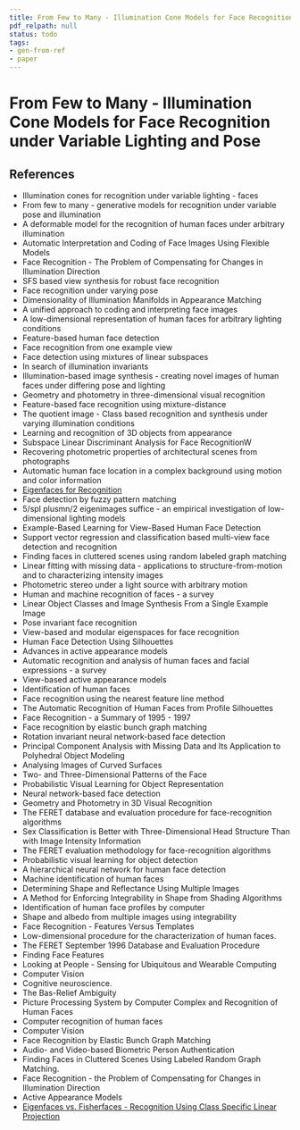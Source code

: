 ```yaml
---
title: From Few to Many - Illumination Cone Models for Face Recognition under Variable Lighting and Pose
pdf_relpath: null
status: todo
tags:
- gen-from-ref
- paper
---
```


# From Few to Many - Illumination Cone Models for Face Recognition under Variable Lighting and Pose

## References

- Illumination cones for recognition under variable lighting - faces
- From few to many - generative models for recognition under variable pose and illumination
- A deformable model for the recognition of human faces under arbitrary illumination
- Automatic Interpretation and Coding of Face Images Using Flexible Models
- Face Recognition - The Problem of Compensating for Changes in Illumination Direction
- SFS based view synthesis for robust face recognition
- Face recognition under varying pose
- Dimensionality of Illumination Manifolds in Appearance Matching
- A unified approach to coding and interpreting face images
- A low-dimensional representation of human faces for arbitrary lighting conditions
- Feature-based human face detection
- Face recognition from one example view
- Face detection using mixtures of linear subspaces
- In search of illumination invariants
- Illumination-based image synthesis - creating novel images of human faces under differing pose and lighting
- Geometry and photometry in three-dimensional visual recognition
- Feature-based face recognition using mixture-distance
- The quotient image - Class based recognition and synthesis under varying illumination conditions
- Learning and recognition of 3D objects from appearance
- Subspace Linear Discriminant Analysis for Face RecognitionW
- Recovering photometric properties of architectural scenes from photographs
- Automatic human face location in a complex background using motion and color information
- [Eigenfaces for Recognition](./eigenfaces-for-recognition.md)
- Face detection by fuzzy pattern matching
- 5/spl plusmn/2 eigenimages suffice - an empirical investigation of low-dimensional lighting models
- Example-Based Learning for View-Based Human Face Detection
- Support vector regression and classification based multi-view face detection and recognition
- Finding faces in cluttered scenes using random labeled graph matching
- Linear fitting with missing data - applications to structure-from-motion and to characterizing intensity images
- Photometric stereo under a light source with arbitrary motion
- Human and machine recognition of faces - a survey
- Linear Object Classes and Image Synthesis From a Single Example Image
- Pose invariant face recognition
- View-based and modular eigenspaces for face recognition
- Human Face Detection Using Silhouettes
- Advances in active appearance models
- Automatic recognition and analysis of human faces and facial expressions - a survey
- View-based active appearance models
- Identification of human faces
- Face recognition using the nearest feature line method
- The Automatic Recognition of Human Faces from Profile Silhouettes
- Face Recognition - a Summary of 1995 - 1997
- Face recognition by elastic bunch graph matching
- Rotation invariant neural network-based face detection
- Principal Component Analysis with Missing Data and Its Application to Polyhedral Object Modeling
- Analysing Images of Curved Surfaces
- Two- and Three-Dimensional Patterns of the Face
- Probabilistic Visual Learning for Object Representation
- Neural network-based face detection
- Geometry and Photometry in 3D Visual Recognition
- The FERET database and evaluation procedure for face-recognition algorithms
- Sex Classification is Better with Three-Dimensional Head Structure Than with Image Intensity Information
- The FERET evaluation methodology for face-recognition algorithms
- Probabilistic visual learning for object detection
- A hierarchical neural network for human face detection
- Machine identification of human faces
- Determining Shape and Reflectance Using Multiple Images
- A Method for Enforcing Integrability in Shape from Shading Algorithms
- Identification of human face profiles by computer
- Shape and albedo from multiple images using integrability
- Face Recognition - Features Versus Templates
- Low-dimensional procedure for the characterization of human faces.
- The FERET September 1996 Database and Evaluation Procedure
- Finding Face Features
- Looking at People - Sensing for Ubiquitous and Wearable Computing
- Computer Vision
- Cognitive neuroscience.
- The Bas-Relief Ambiguity
- Picture Processing System by Computer Complex and Recognition of Human Faces
- Computer recognition of human faces
- Computer Vision
- Face Recognition by Elastic Bunch Graph Matching
- Audio- and Video-based Biometric Person Authentication
- Finding Faces in Cluttered Scenes Using Labeled Random Graph Matching.
- Face Recognition - the Problem of Compensating for Changes in Illumination Direction
- Active Appearance Models
- [Eigenfaces vs. Fisherfaces - Recognition Using Class Specific Linear Projection](./eigenfaces-vs-fisherfaces-recognition-using-class-specific-linear-projection.md)
